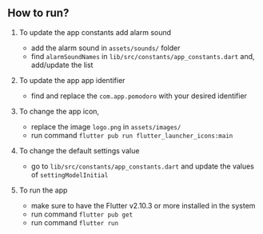 ## How to run?
1. To update the app constants add alarm sound
    - add the alarm sound in `assets/sounds/` folder
    - find `alarmSoundNames` in `lib/src/constants/app_constants.dart` and, add/update the list

2. To update the app app identifier
    - find and replace the `com.app.pomodoro` with your desired identifier

3. To change the app icon,
    - replace the image `logo.png` in `assets/images/` 
    - run command `flutter pub run flutter_launcher_icons:main`

4. To change the default settings value
    - go to `lib/src/constants/app_constants.dart` and update the values of `settingModelInitial`

5. To run the app
    - make sure to have the Flutter v2.10.3 or more installed in the system
    - run command `flutter pub get`
    - run command `flutter run`

